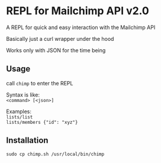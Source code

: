 # REPL for Mailchimp API v2.0

A REPL for quick and easy interaction with the Mailchimp API

Basically just a curl wrapper under the hood

Works only with JSON for the time being

## Usage
call `chimp` to enter the REPL

Syntax is like:  
`<command> [<json>]`

Examples:  
`lists/list`  
`lists/members {"id": "xyz"}`

## Installation
`sudo cp chimp.sh /usr/local/bin/chimp`
